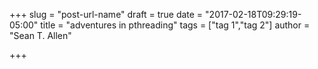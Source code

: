 +++
slug = "post-url-name"
draft = true
date = "2017-02-18T09:29:19-05:00"
title = "adventures in pthreading"
tags = ["tag 1","tag 2"]
author = "Sean T. Allen"

+++

